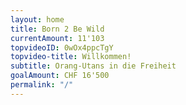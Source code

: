 ```yaml
---
layout: home
title: Born 2 Be Wild
currentAmount: 11'103
topvideoID: 0wOx4ppcTgY
topvideo-title: Willkommen!
subtitle: Orang-Utans in die Freiheit
goalAmount: CHF 16'500
permalink: "/"
---
```

